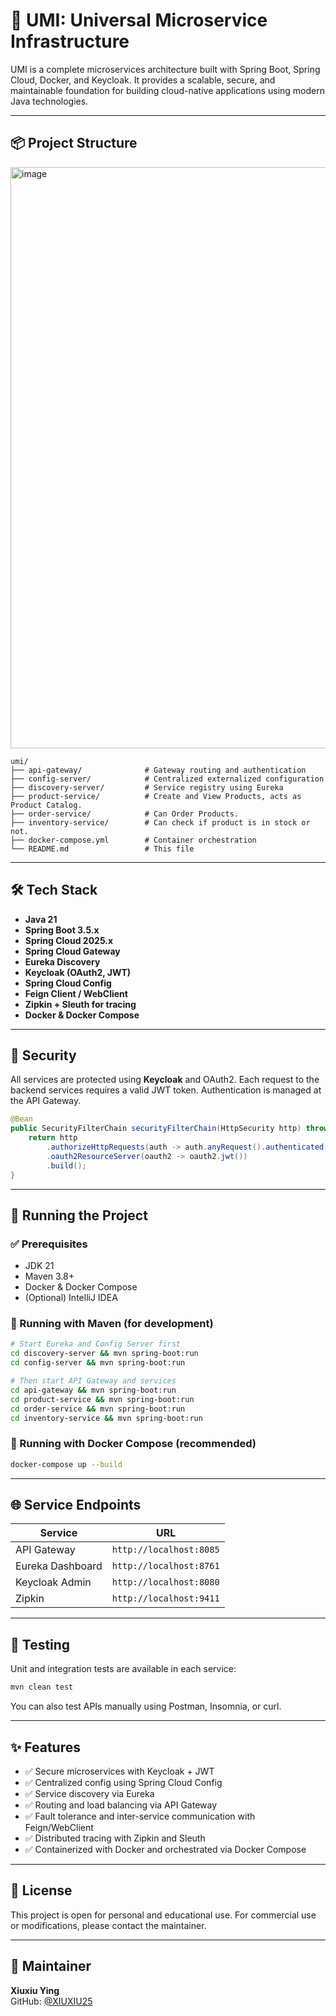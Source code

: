 # 🧩 UMI: Universal Microservice Infrastructure

UMI is a complete microservices architecture built with Spring Boot, Spring Cloud, Docker, and Keycloak. It provides a scalable, secure, and maintainable foundation for building cloud-native applications using modern Java technologies.

---

## 📦 Project Structure

<img width="1733" height="930" alt="image" src="https://github.com/user-attachments/assets/8793e07f-b33f-4f41-ba3d-fb6f9b86ae42" />


```
umi/
├── api-gateway/              # Gateway routing and authentication
├── config-server/            # Centralized externalized configuration
├── discovery-server/         # Service registry using Eureka
├── product-service/          # Create and View Products, acts as Product Catalog.
├── order-service/            # Can Order Products.
├── inventory-service/        # Can check if product is in stock or not.
├── docker-compose.yml        # Container orchestration
└── README.md                 # This file
```

---

## 🛠️ Tech Stack

- **Java 21**
- **Spring Boot 3.5.x**
- **Spring Cloud 2025.x**
- **Spring Cloud Gateway**
- **Eureka Discovery**
- **Keycloak (OAuth2, JWT)**
- **Spring Cloud Config**
- **Feign Client / WebClient**
- **Zipkin + Sleuth for tracing**
- **Docker & Docker Compose**

---

## 🔐 Security

All services are protected using **Keycloak** and OAuth2. Each request to the backend services requires a valid JWT token. Authentication is managed at the API Gateway.

```java
@Bean
public SecurityFilterChain securityFilterChain(HttpSecurity http) throws Exception {
    return http
        .authorizeHttpRequests(auth -> auth.anyRequest().authenticated())
        .oauth2ResourceServer(oauth2 -> oauth2.jwt())
        .build();
}
```

---

## 🚀 Running the Project

### ✅ Prerequisites

- JDK 21
- Maven 3.8+
- Docker & Docker Compose
- (Optional) IntelliJ IDEA

### 🔧 Running with Maven (for development)

```bash
# Start Eureka and Config Server first
cd discovery-server && mvn spring-boot:run
cd config-server && mvn spring-boot:run

# Then start API Gateway and services
cd api-gateway && mvn spring-boot:run
cd product-service && mvn spring-boot:run
cd order-service && mvn spring-boot:run
cd inventory-service && mvn spring-boot:run
```

### 🐳 Running with Docker Compose (recommended)

```bash
docker-compose up --build
```

---

## 🌐 Service Endpoints

| Service            | URL                         |
|--------------------|-----------------------------|
| API Gateway        | `http://localhost:8085`     |
| Eureka Dashboard   | `http://localhost:8761`     |
| Keycloak Admin     | `http://localhost:8080`     |
| Zipkin             | `http://localhost:9411`     |

---

## 🧪 Testing

Unit and integration tests are available in each service:

```bash
mvn clean test
```

You can also test APIs manually using Postman, Insomnia, or curl.

---

## ✨ Features

- ✅ Secure microservices with Keycloak + JWT
- ✅ Centralized config using Spring Cloud Config
- ✅ Service discovery via Eureka
- ✅ Routing and load balancing via API Gateway
- ✅ Fault tolerance and inter-service communication with Feign/WebClient
- ✅ Distributed tracing with Zipkin and Sleuth
- ✅ Containerized with Docker and orchestrated via Docker Compose

---

## 📄 License

This project is open for personal and educational use. For commercial use or modifications, please contact the maintainer.

---

## 🙌 Maintainer

**Xiuxiu Ying**  
GitHub: [@XIUXIU25](https://github.com/XIUXIU25)
